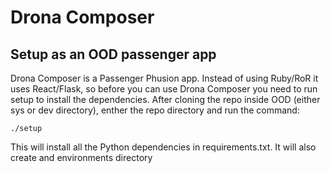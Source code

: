 # Drona Composer

## Setup as an OOD passenger app

Drona Composer is a Passenger Phusion app. Instead of using Ruby/RoR it uses React/Flask, so before you can use Drona Composer you need to run setup to install the dependencies. After cloning the repo inside OOD (either sys or dev directory), enther the repo directory and run the command:

```
./setup
```
This will install all the Python dependencies in requirements.txt. It will also create and environments directory
